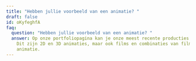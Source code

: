 ```yaml
---
title: "Hebben jullie voorbeeld van een animatie? "
draft: false
id: oKyfeghfA
faq:
  question: "Hebben jullie voorbeeld van een animatie? "
  answer: Op onze portfoliopagina kan je onze meest recente producties bekijken.
    Dit zijn 2D en 3D animaties, maar ook films en combinaties van film en
    animatie.
---
```


